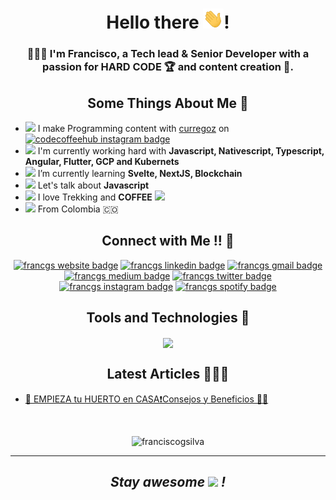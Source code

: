 <h1 align="center">Hello there <img src="resources/images/hi.gif" width="33"/>!</h1>
<h3 align="center">🙅🏽‍♂️ I'm Francisco, a Tech lead & Senior Developer with a passion for HARD CODE 🏆 and content creation 🦄.</h3>

<h2 align="center">Some Things About Me 🙈</h2>

- <img src="https://emojis.slackmojis.com/emojis/images/1643514062/184/nyancat_big.gif?1643514062" width="20"/> I make Programming content with [curregoz](https://github.com/curregoz) on <a href="https://www.instagram.com/codecoffeehub/"><img src="https://img.shields.io/badge/-3.7k-833AB4?label=@codecoffeehub&amp;style=social&amp;labelColor=833AB4&amp;logo=instagram&amp;logoColor=833AB4&amp;link=https://www.instagram.com/codecoffeehub/" alt="codecoffeehub instagram badge" /></a>
- <img src="https://emojis.slackmojis.com/emojis/images/1643514738/7421/typingcat.gif?1643514738" width="20"/> I'm currently working hard with **Javascript, Nativescript, Typescript, Angular, Flutter, GCP and Kubernets**
- <img src="https://emojis.slackmojis.com/emojis/images/1643514588/5906/this-is-fine-fire.gif?1643514588" width="20"/> I’m currently learning **Svelte, NextJS, Blockchain**
- <img src="https://emojis.slackmojis.com/emojis/images/1643514750/7581/elmofire.gif?1643514750" width="20"/> Let's talk about **Javascript**
- <img src="https://emoji.discadia.com/emojis/7bb679cd-3a43-4e1d-99b0-2768e34ff569.GIF" width="20"/> I love Trekking  and **COFFEE** <img src="https://emojis.slackmojis.com/emojis/images/1643515117/11383/need_coffee.gif?1643515117" width="20"/>
- <img src="https://emojis.slackmojis.com/emojis/images/1686930855/66695/vibe-rabbit-smaller-file.gif?1686930855" width="20"/> From Colombia 🇨🇴

<h2 align="center">Connect with Me !! 🤝</h2>
<p align="center">
  <a href="https://francgs.dev"><img src="https://img.shields.io/badge/-francgs.dev-7a2c74?style=flat&amp;labelColor=7a2c74&amp;logo=awesomelists&amp;logoColor=fff&amp;link=https://francgs.dev" alt="francgs website badge" /></a>
  <a href="https://www.linkedin.com/in/franciscogonzalezsilva"><img src="https://img.shields.io/badge/-franciscogonzalezsilva-blue?style=flat&amp;labelColor=blue&amp;logo=Linkedin&amp;logoColor=fff&amp;link=https://www.linkedin.com/in/franciscogonzalezsilva" alt="francgs linkedin badge" /></a>
  <a href="mailto:javiergonzalezsilva@gmail.com"><img src="https://img.shields.io/badge/-javiergonzalezsilva-c14438?style=flat&amp;labelColor=c14438&amp;logo=gmail&amp;logoColor=fff&amp;link=mailto:javiergonzalezsilva@gmail.com" alt="francgs gmail badge" /></a>
  <a href="https://medium.com/@francgs"><img src="https://img.shields.io/badge/-francgs-000000?style=flat&amp;labelColor=000000&amp;logo=Medium&amp;logoColor=fff&amp;link=https://medium.com/@francgs" alt="francgs medium badge" /></a>
  <a href="https://twitter.com/francgs_"><img src="https://img.shields.io/badge/-@francgs__-1ca0f1?style=flat&amp;labelColor=1ca0f1&amp;logo=twitter&amp;logoColor=fff&amp;link=https://twitter.com/francgs_" alt="francgs twitter badge" /></a>
  <a href="https://www.instagram.com/francgs_/"><img src="https://img.shields.io/badge/-@francgs__-833AB4?style=flat&amp;labelColor=833AB4&amp;logo=instagram&amp;logoColor=fff&amp;link=https://www.instagram.com/francgs_/" alt="francgs instagram badge" /></a>
  <a href="https://open.spotify.com/user/1226344929"><img src="https://img.shields.io/badge/-@francgs-1DB954?style=flat&amp;labelColor=fff&amp;logo=Spotify&amp;link=https://open.spotify.com/user/1226344929" alt="francgs spotify badge"></a>
</p>

<h2 align="center">Tools and Technologies 🚀</h2>
<p align="center">
  <img align="center" src="https://skillicons.dev/icons?i=html,css,sass,js,typescript,react,nextjs,nodejs,express,tailwind,bootstrap,svelte,react,vue,angular,nativescript,dart,flutter,php,laravel,mysql,mongodb,sequelize,git,github,vscode,gcp,firebase,redis,docker,kubernetes,cpp,vim,linux,bash,gitlab,jest,apache,nginx,postman,rabbitmq,wordpress&theme=dark" />
</p>

<h2 align="center">Latest Articles 👨🏽‍💻</h2>

 - [🍎 EMPIEZA tu HUERTO en CASA❗Consejos y Beneficios 🍅🥕](https://www.jardinesyhuertos.com/)

<br>
<p align="center"><img src="https://komarev.com/ghpvc/?username=franciscogsilva&label=👻%20Profile%20views&color=7a2c74&style=flat" alt="franciscogsilva" /></p>

<hr></hr>
<h2 align='center'><i>Stay awesome <img src="https://emojis.slackmojis.com/emojis/images/1531849430/4246/blob-sunglasses.gif?1531849430" width="22"/> !</i></h2>

